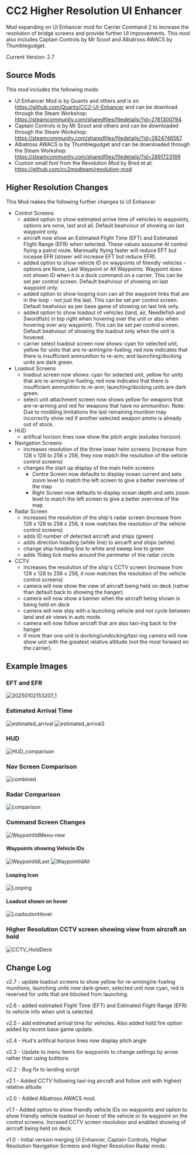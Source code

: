 # CC2 Higher Resolution UI Enhancer
Mod expanding on UI Enhancer mod for Carrier Command 2 to increase the resolution of bridge screens and provide further UI improvements.
This mod also includes Captain Controls by Mr Scoot and Albatross AWACS by Thumblegudget.

Current Version: 2.7

## Source Mods
This mod includes the following mods:
- UI Enhancer Mod is by Quantx and others and is on https://github.com/Quantx/CC2-UI-Enhancer and can be download through the Steam Workshop: https://steamcommunity.com/sharedfiles/filedetails/?id=2761300794.
- Captain Controls is by Mr Scoot and others and can be downloaded through the Steam Workshop: https://steamcommunity.com/sharedfiles/filedetails/?id=2824746567.
- Albatross AWACS is by Thumblegudget and can be downloaded through the Steam Workshop: https://steamcommunity.com/sharedfiles/filedetails/?id=2891723169
- Custom small font from the Revolution Mod by Bred et al: https://github.com/cc2modteam/revolution-mod

## Higher Resolution Changes
This Mod makes the following further changes to UI Enhancer
- Control Screens
   - added option to show estimated arrive time of vehicles to waypoints, options are none, last and all. Default beahviour of showing on last waypoint only. 
   - aircraft now show an Estimated Flight Time (EFT) and Estimated Flight Range (EFR) when selected. These values asssume AI control flying a patrol route. Mannually flying faster will reduce EFT but incease EFR (slower will increase EFT but reduce EFR).
   - added option to show vehicle ID on waypoints of firendly vehicles - options are None, Last Waypoint or All Waypoints. Waypoint does not shown ID when it is a dock command on a carrier. This can be set per control screen. Default beahviour of showing on last waypoint only. 
   - added option to show looping icon can all the waypoint links that are in the loop - not just the last. This can be set per control screen. Default beahviour as per base game of showing on last link only. 
   - added option to show loadout of vehicles (land, air, Needlefish and Swordfish) in top right when hovering over the unit or also when hovering over any waypoint). This can be set per control screen. Default beahviour of showing the loadout only when the unit is hovered.
   - carrier select loadout screen now shows: cyan for selected unit, yellow for units that are re-arming/re-fueling; red now indicates that there is insufficient ammunition to re-arm; and launching/docking units are dark green.
- Loadout Screens
   - loadout screen now shows: cyan for selected unit, yellow for units that are re-arming/re-fueling; red now indicates that there is insufficient ammunition to re-arm; launching/docking units are dark green.
   - select unit attachment screen now shows yellow for weapons that are re-arming and red for weapons that have no ammunition. Note: Due to modding limitations the last remaining munition may incorrectly show red if another selected weapon ammo is already out of stock.
- HUD
   - artifical horizon lines now show the pitch angle (exludes horizon).
- Navigation Screens
  - increases resolution of the three lower helm screens (increase from 128 x 128 to 256 x 256, they now match the resolution of the vehicle control screens)
  - changes the start up display of the main helm screens
    - Centre Screen now defaults to display ocean current and sets zoom level to match the left screen to give a better overview of the map
    - Right Screen now defaults to display ocean depth and sets zoom level to match the left screen to give a better overview of the map
- Radar Screen
  - increases the resolution of the ship's radar screen (increase from 128 x 128 to 256 x 256, it now matches the resolution of the vehicle control screens)
  - adds ID number of detected aircraft and ships (green)
  - adds direction heading (white line) to aircarft and ships (white)
  - change ship heading line to white and sweep line to green
  - adds 15deg tick marks around the perimeter of the radar circle
- CCTV
  - increases the resolution of the ship's CCTV screen (increase from 128 x 128 to 256 x 256, it now matches the resolution of the vehicle control screens)
  - camera will now show the view of aircraft being held on deck (rather than default back to showing the hanger)
  - camera will now show a banner when the aircraft being shown is being held on deck
  - camera will now stay with a launching vehicle and not cycle between land and air views in auto mode.
  - camera will now follow aircraft  that are also taxi-ing back to the hanger
  - if more than one unit is docking/undocking/taxi-ing camera will now show unit with the greatest relative altitude (not the most forward on the carrier).

## Example Images
### EFT and EFR
![20250102153207_1](https://github.com/user-attachments/assets/844ec50c-17a9-46d6-a6fa-2eec989406bb)

### Estimated Arrival Time
![estimated_arrival](https://github.com/user-attachments/assets/1947cefe-637c-465b-9efa-1072599297a8)
![estimated_arrival2](https://github.com/user-attachments/assets/5e804f26-5283-4f66-84a9-5bdb51150c02)

### HUD
![HUD_comparison](https://github.com/user-attachments/assets/69bdaa00-36ec-4211-8881-f59f26a41791)

### Nav Screen Comparison
![combined](https://github.com/NexusQuile/CC2-Higher-Resolution/assets/104992166/7dfb1764-10cf-4998-9835-23ae132486f1)

### Radar Comparison
![comparison](https://github.com/NexusQuile/CC2-Higher-Resolution/assets/104992166/237a0710-a3dc-4768-af16-9ab27025e0ab)

### Command Screen Changes
![WaypointIdMenu-new](https://github.com/user-attachments/assets/4935907a-a0d5-4448-b6ed-a8731314de03)

#### Waypoints showing Vehicle IDs
![WaypointIdLast](https://github.com/NexusQuile/CC2-Higher-Resolution/assets/104992166/6dc7e0b2-eb44-498d-8dc8-1176bbfa5931)
![WaypointIdAll](https://github.com/NexusQuile/CC2-Higher-Resolution/assets/104992166/690a5f39-0306-4882-a578-43cd591917b1)

#### Looping Icon
![Looping](https://github.com/NexusQuile/CC2-Higher-Resolution/assets/104992166/22baaaf8-e458-4fb8-a15e-eb3b6e9615cb)

#### Loadout shown on hover
![LoadoutonHover](https://github.com/NexusQuile/CC2-Higher-Resolution/assets/104992166/40055d13-057f-4018-8ed5-c94b89357cd1)

### Higher Resolution CCTV screen showing view from aircraft on hold
![CCTV_HoldDeck](https://github.com/NexusQuile/CC2-Higher-Resolution/assets/104992166/2eaa569b-e959-42e2-8a06-8cf3a998ba11)


## Change Log
v2.7 - update loadout screens to show yellow for re-arming/re-fueling munitions, launching units now dark-green, selected unit now cyan, red is reserved for units that are blocked from launching.

v2.6 - added estimated Flight Time (EFT) and Estimated Flight Range (EFR) to vehicle info when unit is selected.

v2.5 - add estimated arrival time for vehicles. Also added hold fire option added by recent base game update. 

v2.4 - Hud's artifical horizon lines now display pitch angle

v2.3 - Update to menu items for waypoints to change settings by arrow rather than using butttons

v2.2 - Bug fix to landing script

v2.1 - Added CCTV following taxi-ing aircraft and follow unit with highest relative alitude

v2.0 - Added Albatross AWACS mod.

v1.1 - Added option to show friendly vehicle IDs on waypoints and option to show friendly vehicle loadout on hover of the vehicle or its waypoint on the control screens. Incrased CCTV screen resolution and enabled showing of aircraft being held on deck.

v1.0 - Initial version merging UI Enhancer, Captain Controls, Higher Resolution Navigation Screens and Higher Resolution Radar mods.
